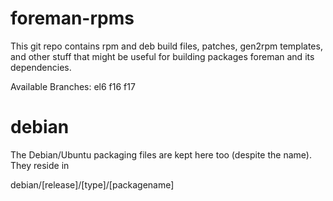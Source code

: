foreman-rpms
============
This git repo contains rpm and deb build files, patches, gen2rpm templates, and other stuff that might be useful for building packages foreman and its dependencies.

Available Branches:
el6
f16
f17

debian
======

The Debian/Ubuntu packaging files are kept here too (despite the name). They reside in

debian/[release]/[type]/[packagename]

